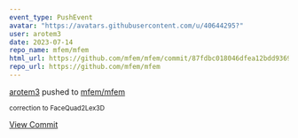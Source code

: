```yaml
---
event_type: PushEvent
avatar: "https://avatars.githubusercontent.com/u/40644295?"
user: arotem3
date: 2023-07-14
repo_name: mfem/mfem
html_url: https://github.com/mfem/mfem/commit/87fdbc018046dfea12bdd93690b1bc3c45d4d050
repo_url: https://github.com/mfem/mfem
---
```


<a href='https://github.com/arotem3' target='_blank'>arotem3</a> pushed to <a href='https://github.com/mfem/mfem' target='_blank'>mfem/mfem</a>

<small>correction to FaceQuad2Lex3D</small>

<a href='https://github.com/mfem/mfem/commit/87fdbc018046dfea12bdd93690b1bc3c45d4d050' target='_blank'>View Commit</a>